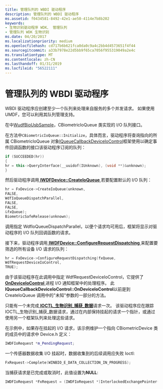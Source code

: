 ```yaml
---
title: 管理队列的 WBDI 驱动程序
description: 管理队列的 WBDI 驱动程序
ms.assetid: f0434581-8492-42e1-ae50-4114e7b8b202
keywords:
- 生物识别驱动程序 WDK、 管理队列
- 管理队列 WDK 生物识别
ms.date: 04/20/2017
ms.localizationpriority: medium
ms.openlocfilehash: cd717b6b621fca0da0c9a4c2bb4d4573651f4f44
ms.sourcegitcommit: a33b7978e22d5bb9f65ca7056f955319049a2e4c
ms.translationtype: MT
ms.contentlocale: zh-CN
ms.lasthandoff: 01/31/2019
ms.locfileid: "56522111"
---
```

# <a name="managing-queues-in-a-wbdi-driver"></a>管理队列的 WBDI 驱动程序


WBDI 驱动程序应创建至少一个队列来处理来自服务的多个并发请求。 如果使用 UMDF，您可以利用其队列管理支持。

在中[WudfBioUsbSample](https://github.com/Microsoft/Windows-driver-samples/tree/master/biometrics/driver)，CBiometricIoQueue 类实现的 I/O 队列接口。

在方法中`CBiometricIoQueue::Initialize`，具体而言，驱动程序将查询指向的所属 CBiometricIoQueue 对象[IQueueCallbackDeviceIoControl](https://msdn.microsoft.com/library/windows/hardware/ff556852)框架使用以确定事件回调函数的接口该驱动程序订阅的队列：

```cpp
if (SUCCEEDED(hr)) 
{
hr = this->QueryInterface(__uuidof(IUnknown), (void **)&unknown);
}
```

然后驱动程序调用[ **IWDFDevice::CreateIoQueue** ](https://msdn.microsoft.com/library/windows/hardware/ff557020)若要配置默认的 I/O 队列：

```cpp
hr = FxDevice->CreateIoQueue(unknown,
FALSE,
WdfIoQueueDispatchParallel,
FALSE,
FALSE,
&fxQueue);
BiometricSafeRelease(unknown);
```

调用指定 WdfIoQueueDispatchParallel，以便个请求均可用后，框架将显示对驱动程序的 I/O 队列回调函数的请求。

接下来，驱动程序调用[ **IWDFDevice::ConfigureRequestDispatching** ](https://msdn.microsoft.com/library/windows/hardware/ff557014)来配置要筛选的所有设备 I/O 请求的队列：

```cpp
hr = FxDevice->ConfigureRequestDispatching(fxQueue,
WdfRequestDeviceIoControl,
TRUE);
```

由于该驱动程序在此调用中指定 WdfRequestDeviceIoControl，它提供了[ **OnDeviceIoControl** ](https://msdn.microsoft.com/library/windows/hardware/ff556854)进程 I/O 通知框架中的处理程序。 此**IQueueCallbackDeviceIoControl::OnDeviceIoControl**以前是到 CreateIoQueue 调用中的"未知"参数的一部分的方法。

只能有一个未完成[ **IOCTL\_生物识别\_捕获\_数据**](https://msdn.microsoft.com/library/windows/hardware/ff536429)请求一次。 该驱动程序应在跟踪 IOCTL\_生物识别\_捕获\_数据请求，通过在内部保持挂起的请求一个指针，或通过使用另一个框架队列来处理这些请求。

在示例中，如果存在挂起的 I/O 请求，该示例维护一个指向 CBiometricDevice 类的成员中的请求中 Device.h 定义：

```cpp
IWDFIoRequest *m_PendingRequest;
```

一个传感器数据收集 I/O 挂起时，数据收集到的后续调用应失败 Ioctl:

```cpp
FxRequest->Complete(WINBIO_E_DATA_COLLECTION_IN_PROGRESS);
```

当捕获请求是已完成或取消时，此值设置为**NULL**:

```cpp
IWDFIoRequest *FxRequest = (IWDFIoRequest *)InterlockedExchangePointer((PVOID *)&m_PendingRequest, NULL);
```

 

 





